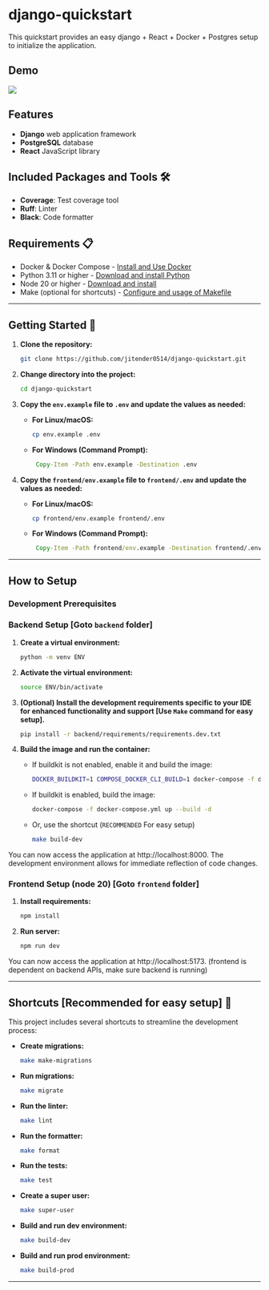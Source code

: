 # django-quickstart

This quickstart provides an easy django + React + Docker + Postgres setup to initialize the application.

## Demo

![](https://github.com/jitender0514/task-manager/blob/dev/Docs/Demo.gif)


## Features

- **Django** web application framework
- **PostgreSQL** database
- **React** JavaScript library


## Included Packages and Tools 🛠️

- **Coverage**: Test coverage tool
- **Ruff**: Linter
- **Black**: Code formatter

## Requirements 📋

- Docker & Docker Compose - [Install and Use Docker](https://www.tutorialspoint.com/docker/docker_installation.htm)
- Python 3.11 or higher - [Download and install Python](https://www.python.org/downloads/)
- Node 20 or higher - [Download and install](https://nodejs.org/en/download)
- Make (optional for shortcuts) - [Configure and usage of Makefile](https://earthly.dev/blog/docker-and-makefiles/)

---

## Getting Started 🏁

1. **Clone the repository:**
    ```bash
    git clone https://github.com/jitender0514/django-quickstart.git
    ```

2. **Change directory into the project:**
    ```bash
    cd django-quickstart
    ```

3. **Copy the `env.example` file to `.env` and update the values as needed:**  

   - **For Linux/macOS:**  
     ```bash
     cp env.example .env
     ```
   - **For Windows (Command Prompt):**  
     ```cmd
      Copy-Item -Path env.example -Destination .env
     ```

4. **Copy the `frontend/env.example` file to `frontend/.env` and update the values as needed:**  

   - **For Linux/macOS:**  
     ```bash
     cp frontend/env.example frontend/.env
     ```
   - **For Windows (Command Prompt):**  
     ```cmd
      Copy-Item -Path frontend/env.example -Destination frontend/.env
     ```

---

## How to  Setup

### Development Prerequisites

### Backend Setup [Goto `backend` folder]

1. **Create a virtual environment:**
    ```bash
    python -m venv ENV
    ```

2. **Activate the virtual environment:**
    ```bash
    source ENV/bin/activate
    ```

3. **(Optional) Install the development requirements specific to your IDE for enhanced functionality and support [Use `Make` command for easy setup].**
    ```bash
    pip install -r backend/requirements/requirements.dev.txt
    ```

4. **Build the image and run the container:**  
   
   - If buildkit is not enabled, enable it and build the image:
     ```bash
     DOCKER_BUILDKIT=1 COMPOSE_DOCKER_CLI_BUILD=1 docker-compose -f docker-compose.yml up --build -d
     ```
   
   - If buildkit is enabled, build the image:
     ```bash
     docker-compose -f docker-compose.yml up --build -d
     ```
   
   - Or, use the shortcut (`RECOMMENDED` For easy setup)
     ```bash
     make build-dev
     ```

You can now access the application at http://localhost:8000. The development environment allows for immediate reflection of code changes.


### Frontend Setup (node 20) [Goto `frontend` folder]

1. **Install requirements:**
    ```bash
    npm install
    ```
2. **Run server:**
    ```bash
    npm run dev
    ```

You can now access the application at http://localhost:5173. (frontend is dependent on backend APIs, make sure backend is running) 

<!-- ### Production Setup

1. **Build the image and run the container:**  

   - If buildkit is not enabled, enable it and build the image:
     ```bash
       DOCKER_BUILDKIT=1 COMPOSE_DOCKER_CLI_BUILD=1 docker-compose -f docker-compose.yml up --build -d
     ```

   - If buildkit is enabled, build the image:
     ```bash
      docker-compose -f docker-compose.yml up --build -d
     ```
   - Or, use the shortcut:
     ```bash
       make build-prod
     ``` -->

---

## Shortcuts [Recommended for easy setup] 🔑

This project includes several shortcuts to streamline the development process:

- **Create migrations:**
    ```bash
    make make-migrations
    ```

- **Run migrations:**
    ```bash
    make migrate
    ```

- **Run the linter:**
    ```bash
    make lint
    ```

- **Run the formatter:**
    ```bash
    make format
    ```

- **Run the tests:**
    ```bash
    make test
    ```

- **Create a super user:**
    ```bash
    make super-user
    ```

- **Build and run dev environment:**
    ```bash
    make build-dev
    ```

- **Build and run prod environment:**
    ```bash
    make build-prod
    ```
---